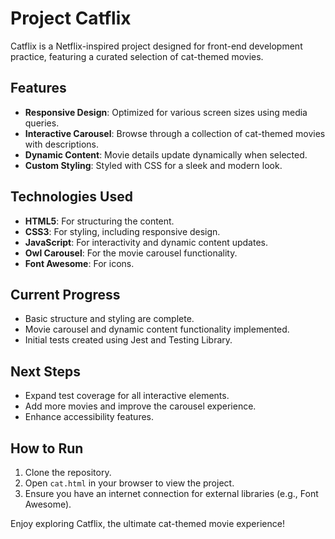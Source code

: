 # Project Catflix

Catflix is a Netflix-inspired project designed for front-end development practice, featuring a curated selection of cat-themed movies.

## Features

- **Responsive Design**: Optimized for various screen sizes using media queries.
- **Interactive Carousel**: Browse through a collection of cat-themed movies with descriptions.
- **Dynamic Content**: Movie details update dynamically when selected.
- **Custom Styling**: Styled with CSS for a sleek and modern look.

## Technologies Used

- **HTML5**: For structuring the content.
- **CSS3**: For styling, including responsive design.
- **JavaScript**: For interactivity and dynamic content updates.
- **Owl Carousel**: For the movie carousel functionality.
- **Font Awesome**: For icons.

## Current Progress

- Basic structure and styling are complete.
- Movie carousel and dynamic content functionality implemented.
- Initial tests created using Jest and Testing Library.

## Next Steps

- Expand test coverage for all interactive elements.
- Add more movies and improve the carousel experience.
- Enhance accessibility features.

## How to Run

1. Clone the repository.
2. Open `cat.html` in your browser to view the project.
3. Ensure you have an internet connection for external libraries (e.g., Font Awesome).

Enjoy exploring Catflix, the ultimate cat-themed movie experience!
